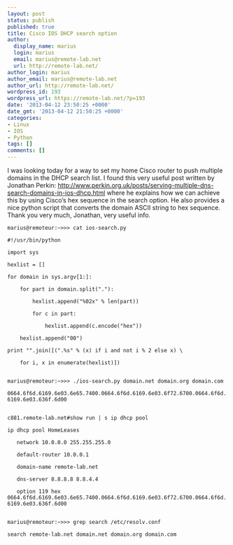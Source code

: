 ```yaml
---
layout: post
status: publish
published: true
title: Cisco IOS DHCP search option
author:
  display_name: marius
  login: marius
  email: marius@remote-lab.net
  url: http://remote-lab.net/
author_login: marius
author_email: marius@remote-lab.net
author_url: http://remote-lab.net/
wordpress_id: 193
wordpress_url: https://remote-lab.net/?p=193
date: '2013-04-12 23:50:25 +0000'
date_gmt: '2013-04-12 21:50:25 +0000'
categories:
- Linux
- IOS
- Python
tags: []
comments: []
---
```

<p>I was looking today for a way to set my home Cisco router to push multiple domains in the DHCP search list. I found this very useful post written by Jonathan Perkin: <a href="http://www.perkin.org.uk/posts/serving-multiple-dns-search-domains-in-ios-dhcp.html">http://www.perkin.org.uk/posts/serving-multiple-dns-search-domains-in-ios-dhcp.html</a> where he explains how we can achieve this by using Cisco’s hex sequence in the search option. He also provides a nice python script that converts the domain ASCII string to hex sequence.<br />
Thank you very much, Jonathan, very useful info.</p>
<p><code lang="python[notools]">marius@remoteur:~>>> cat ios-search.py<br />
#!/usr/bin/python<br />
import sys<br />
hexlist = []<br />
for domain in sys.argv[1:]:<br />
    for part in domain.split("."):<br />
        hexlist.append("%02x" % len(part))<br />
        for c in part:<br />
            hexlist.append(c.encode("hex"))<br />
    hexlist.append("00")<br />
print "".join([(".%s" % (x) if i and not i % 2 else x) \<br />
    for i, x in enumerate(hexlist)])<br />
</code></p>
<p><code lang="c[notools]">marius@remoteur:~>>> ./ios-search.py domain.net domain.org domain.com<br />
0664.6f6d.6169.6e03.6e65.7400.0664.6f6d.6169.6e03.6f72.6700.0664.6f6d.6169.6e03.636f.6d00<br />
</code></p>
<p><code lang="c[notools]">c881.remote-lab.net#show run | s ip dhcp pool<br />
ip dhcp pool HomeLeases<br />
   network 10.0.0.0 255.255.255.0<br />
   default-router 10.0.0.1<br />
   domain-name remote-lab.net<br />
   dns-server 8.8.8.8 8.8.4.4<br />
   option 119 hex 0664.6f6d.6169.6e03.6e65.7400.0664.6f6d.6169.6e03.6f72.6700.0664.6f6d.6169.6e03.636f.6d00<br />
</code></p>
<p><code lang="c[notools]">marius@remoteur:~>>> grep search /etc/resolv.conf<br />
search remote-lab.net domain.net domain.org domain.com<br />
</code></p>
